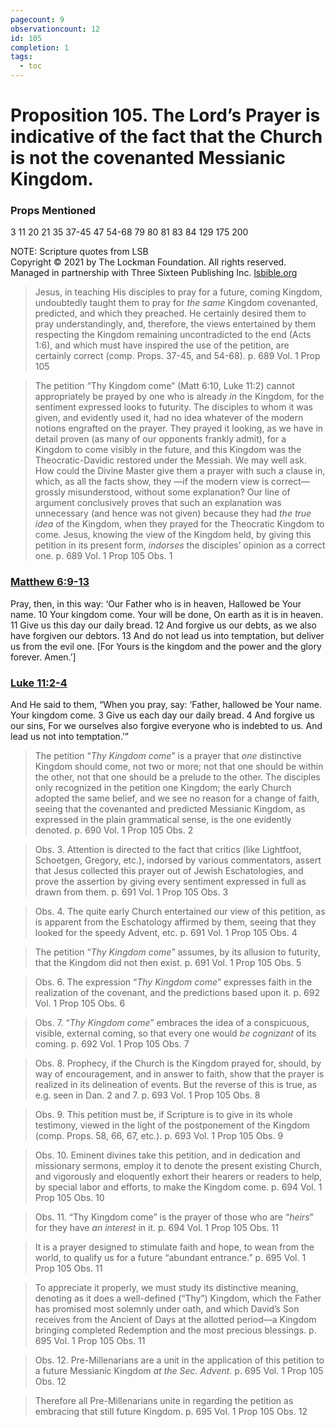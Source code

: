 ```yaml
---
pagecount: 9
observationcount: 12
id: 105
completion: 1
tags:
  - toc
---
```

# Proposition 105. The Lord’s Prayer is indicative of the fact that the Church is not the covenanted Messianic Kingdom.

### Props Mentioned
3 11 20 21 35 37-45 47 54-68 79 80 81 83 84 129 175 200

NOTE: Scripture quotes from LSB  
Copyright © 2021 by The Lockman Foundation. All rights reserved.  
Managed in partnership with Three Sixteen Publishing Inc. [lsbible.org](https://www.lsbible.org/)

>Jesus, in teaching His disciples to pray for a future, coming Kingdom, undoubtedly taught them to pray for *the same* Kingdom covenanted, predicted, and which they preached. He certainly desired them to pray understandingly, and, therefore, the views entertained by them respecting the Kingdom remaining uncontradicted to the end (Acts 1:6), and which must have inspired the use of the petition, are certainly correct (comp. Props. 37-45, and 54-68).
>p. 689 Vol. 1 Prop 105 

>The petition “Thy Kingdom come” (Matt 6:10, Luke 11:2) cannot appropriately be prayed by one who is already *in* the Kingdom, for the sentiment expressed looks to futurity. The disciples to whom it was given, and evidently used it, had no idea whatever of the modern notions engrafted on the prayer. They prayed it looking, as we have in detail proven (as many of our opponents frankly admit), for a Kingdom to come visibly in the future, and this Kingdom was the Theocratic-Davidic restored under the Messiah. We may well ask. How could the Divine Master give them a prayer with such a clause in, which, as all the facts show, they —if the modern view is correct—grossly misunderstood, without some explanation? Our line of argument conclusively proves that such an explanation was unnecessary (and hence was not given) because they had *the true idea* of the Kingdom, when they prayed for the Theocratic Kingdom to come. Jesus, knowing the view of the Kingdom held, by giving this petition in its present form, *indorses* the disciples’ opinion as a correct one.
>p. 689 Vol. 1 Prop 105 Obs. 1
### [Matthew 6:9-13](https://read.lsbible.org/?q=matt+6%3A9-13)
Pray, then, in this way:
‘Our Father who is in heaven,
Hallowed be Your name.
10 Your kingdom come.
Your will be done,
On earth as it is in heaven.
11 Give us this day our daily bread.
12 And forgive us our debts, as we also have forgiven our debtors.
13 And do not lead us into temptation, but deliver us from the evil one. 
\[For Yours is the kingdom and the power and the glory forever. Amen.’\]

### [Luke 11:2-4](https://read.lsbible.org/?q=luke+11%3A2-4)
And He said to them, “When you pray, say:
‘Father, hallowed be Your name.
Your kingdom come.
3 Give us each day our daily bread.
4 And forgive us our sins,
For we ourselves also forgive everyone who is indebted to us.
And lead us not into temptation.’”


>The petition “*Thy Kingdom come*” is a prayer that *one* distinctive Kingdom should come, not two or more; not that one should be within the other, not that one should be a prelude to the other. The disciples only recognized in the petition one Kingdom; the early Church adopted the same belief, and we see no reason for a change of faith, seeing that the covenanted and predicted Messianic Kingdom, as expressed in the plain grammatical sense, is the one evidently denoted.
>p. 690 Vol. 1 Prop 105 Obs. 2

>Obs. 3. Attention is directed to the fact that critics (like Lightfoot, Schoetgen, Gregory, etc.), indorsed by various commentators, assert that Jesus collected this prayer out of Jewish Eschatologies, and prove the assertion by giving every sentiment expressed in full as drawn from them.
>p. 691 Vol. 1 Prop 105 Obs. 3

>Obs. 4. The quite early Church entertained our view of this petition, as is apparent from the Eschatology affirmed by them, seeing that they looked for the speedy Advent, etc.
>p. 691 Vol. 1 Prop 105 Obs. 4

>The petition “*Thy Kingdom come*” assumes, by its allusion to futurity, that the Kingdom did not then exist.
>p. 691 Vol. 1 Prop 105 Obs. 5

>Obs. 6. The expression “*Thy Kingdom come*” expresses faith in the realization of the covenant, and the predictions based upon it.
>p. 692 Vol. 1 Prop 105 Obs. 6

>Obs. 7. “*Thy Kingdom come*” embraces the idea of a conspicuous, visible, external coming, so that every one would *be cognizant* of its coming.
>p. 692 Vol. 1 Prop 105 Obs. 7

>Obs. 8. Prophecy, if the Church is the Kingdom prayed for, should, by way of encouragement, and in answer to faith, show that the prayer is realized in its delineation of events. But the reverse of this is true, as e.g. seen in Dan. 2 and 7.
>p. 693 Vol. 1 Prop 105 Obs. 8

>Obs. 9. This petition must be, if Scripture is to give in its whole testimony, viewed in the light of the postponement of the Kingdom (comp. Props. 58, 66, 67, etc.).
>p. 693 Vol. 1 Prop 105 Obs. 9

>Obs. 10. Eminent divines take this petition, and in dedication and missionary sermons, employ it to denote the present existing Church, and vigorously and eloquently exhort their hearers or readers to help, by special labor and efforts, to make the Kingdom come.
>p. 694 Vol. 1 Prop 105 Obs. 10

>Obs. 11. “Thy Kingdom come” is the prayer of those who are “*heirs*” for they have *an interest* in it.
>p. 694 Vol. 1 Prop 105 Obs. 11

>It is a prayer designed to stimulate faith and hope, to wean from the world, to qualify us for a future “abundant entrance.”
>p. 695 Vol. 1 Prop 105 Obs. 11

>To appreciate it properly, we must study its distinctive meaning, denoting as it does a well-defined (“Thy”) Kingdom, which the Father has promised most solemnly under oath, and which David’s Son receives from the Ancient of Days at the allotted period—a Kingdom bringing completed Redemption and the most precious blessings.
>p. 695 Vol. 1 Prop 105 Obs. 11

>Obs. 12. Pre-Millenarians are a unit in the application of this petition to a future Messianic Kingdom *at the Sec. Advent*.
>p. 695 Vol. 1 Prop 105 Obs. 12

>Therefore all Pre-Millenarians unite in regarding the petition as embracing that still future Kingdom.
>p. 695 Vol. 1 Prop 105 Obs. 12














